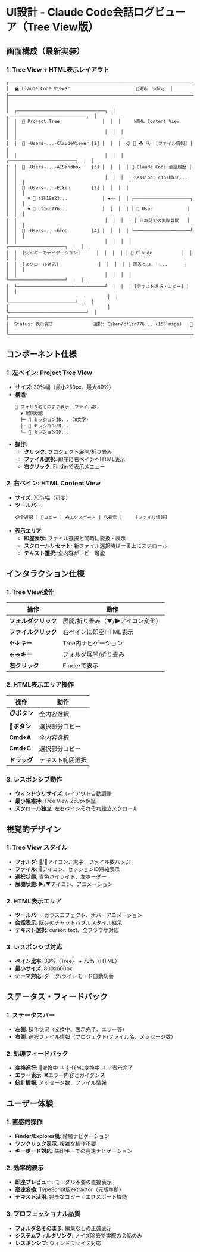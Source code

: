 # UI設計 - Claude Code会話ログビューア（Tree View版）

## 画面構成（最新実装）

### 1. Tree View + HTML表示レイアウト
```
┌─────────────────────────────────────────────────────────────────────────┐
│  🏔️ Claude Code Viewer                         🔄更新  ⚙️設定  │
├─────────────────────────────────────────────────────────────────────────┤
│                                                                         │
│  ┌─────────────────────────────────┐  │  ┌─────────────────────────────┐  │
│  │  📁 Project Tree                │  │  │     HTML Content View       │  │
│  │                                 │  │  │                             │  │
│  │  📁 -Users-...-ClaudeViewer [2] │  │  │  📋 📄 📤 🔍  [ファイル情報] │  │
│  │                                 │  │  │  ┌─────────────────────────┐  │  │
│  │  📁 -Users-...-AISandbox    [3] │  │  │  │ 🤖 Claude Code 会話履歴 │  │  │
│  │                                 │  │  │  │ Session: c1b7bb36...     │  │  │
│  │  📂 -Users-...-Eiken        [2] │  │  │  │                         │  │  │
│  │    ▼ 📄 a1b19a23...             │ ◀── │  │ ┌─────────────────────┐  │  │  │
│  │    ▼ 📄 cf1cd776...             │  │  │  │ │ 👤 User             │  │  │  │
│  │                                 │  │  │  │ │ 日本語での実際質問   │  │  │  │
│  │  📁 -Users-...-blog         [4] │  │  │  │ └─────────────────────┘  │  │  │
│  │                                 │  │  │  │ ┌─────────────────────┐  │  │  │
│  │  [矢印キーでナビゲーション]      │  │  │  │ │ 🤖 Claude           │  │  │  │
│  │  [スクロール対応]               │  │  │  │ │ 回答とコード...      │  │  │  │
│  │                                 │  │  │  │ └─────────────────────┘  │  │  │
│  └─────────────────────────────────┘  │  │  │ [テキスト選択・コピー] │  │  │
│                                     │  │  └─────────────────────────┘  │  │
│                                     │  └─────────────────────────────┘  │
├─────────────────────────────────────────────────────────────────────────┤
│  Status: 表示完了               選択: Eiken/cf1cd776... (155 msgs)   🌙│
└─────────────────────────────────────────────────────────────────────────┘
```

## コンポーネント仕様

### 1. 左ペイン: Project Tree View
- **サイズ**: 30%幅（最小250px、最大40%）
- **構造**: 
  ```
  📁 フォルダ名そのまま表示 [ファイル数]
    ▼ 展開状態
    ├─ 📄 セッションID... (8文字)
    ├─ 📄 セッションID... 
    └─ 📄 セッションID...
  ```
- **操作**:
  - **クリック**: プロジェクト展開/折り畳み
  - **ファイル選択**: 即座に右ペインへHTML表示
  - **右クリック**: Finderで表示メニュー

### 2. 右ペイン: HTML Content View  
- **サイズ**: 70%幅（可変）
- **ツールバー**: 
  ```
  📋全選択 | 📄コピー | 📤エクスポート | 🔍検索 |     [ファイル情報]
  ```
- **表示エリア**: 
  - **即座表示**: ファイル選択と同時に変換・表示
  - **スクロールリセット**: 新ファイル選択時は一番上にスクロール
  - **テキスト選択**: 全内容がコピー可能

## インタラクション仕様

### 1. Tree View操作
| 操作 | 動作 |
|------|------|
| **フォルダクリック** | 展開/折り畳み（▼/▶アイコン変化） |
| **ファイルクリック** | 右ペインに即座HTML表示 |
| **↑↓キー** | Tree内ナビゲーション |
| **←→キー** | フォルダ展開/折り畳み |
| **右クリック** | Finderで表示 |

### 2. HTML表示エリア操作
| 操作 | 動作 |
|------|------|
| **📋ボタン** | 全内容選択 |
| **📄ボタン** | 選択部分コピー |
| **Cmd+A** | 全内容選択 |
| **Cmd+C** | 選択部分コピー |
| **ドラッグ** | テキスト範囲選択 |

### 3. レスポンシブ動作
- **ウィンドウリサイズ**: レイアウト自動調整
- **最小幅維持**: Tree View 250px保証
- **スクロール独立**: 左右ペインそれぞれ独立スクロール

## 視覚的デザイン

### 1. Tree View スタイル
- **フォルダ**: 📁/📂アイコン、太字、ファイル数バッジ
- **ファイル**: 📄アイコン、セッションID短縮表示
- **選択状態**: 青色ハイライト、左ボーダー
- **展開状態**: ▶/▼アイコン、アニメーション

### 2. HTML表示エリア
- **ツールバー**: ガラスエフェクト、ホバーアニメーション
- **会話表示**: 既存のチャットバブルスタイル継承
- **テキスト選択**: cursor: text、全ブラウザ対応

### 3. レスポンシブ対応
- **ペイン比率**: 30%（Tree） + 70%（HTML）
- **最小サイズ**: 800x600px
- **テーマ対応**: ダーク/ライトモード自動切替

## ステータス・フィードバック

### 1. ステータスバー
- **左側**: 操作状況（変換中、表示完了、エラー等）
- **右側**: 選択ファイル情報（プロジェクト/ファイル名、メッセージ数）

### 2. 処理フィードバック
- **変換進行**: 🔄変換中 → 🎨HTML変換中 → ✅表示完了
- **エラー表示**: ❌エラー内容とガイダンス
- **統計情報**: メッセージ数、ファイル情報

## ユーザー体験

### 1. 直感的操作
- **Finder/Explorer風**: 階層ナビゲーション
- **ワンクリック表示**: 複雑な操作不要
- **キーボード対応**: 矢印キーでの高速ナビゲーション

### 2. 効率的表示
- **即座プレビュー**: モーダル不要の直接表示
- **高速変換**: TypeScript版extractor（元版準拠）
- **テキスト活用**: 完全なコピー・エクスポート機能

### 3. プロフェッショナル品質
- **フォルダ名そのまま**: 編集なしの正確表示
- **システムフィルタリング**: ノイズ除去で実際の会話のみ
- **レスポンシブ**: ウィンドウサイズ対応